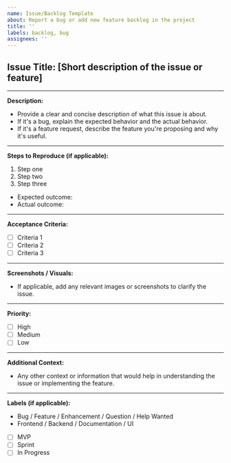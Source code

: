 ```yaml
---
name: Issue/Backlog Template
about: Report a bug or add new feature backlog in the project
title: ''
labels: backlog, bug 
assignees: ''
---
```



## Issue Title: [Short description of the issue or feature]

---

**Description:**

- Provide a clear and concise description of what this issue is about.
- If it's a bug, explain the expected behavior and the actual behavior.
- If it's a feature request, describe the feature you're proposing and why it's useful.

---

**Steps to Reproduce (if applicable):**

1. Step one
2. Step two
3. Step three

- Expected outcome:
- Actual outcome:

---

**Acceptance Criteria:**

- [ ] Criteria 1
- [ ] Criteria 2
- [ ] Criteria 3

---

**Screenshots / Visuals:**

- If applicable, add any relevant images or screenshots to clarify the issue.

---

**Priority:**

- [ ] High
- [ ] Medium
- [ ] Low

---

**Additional Context:**

- Any other context or information that would help in understanding the issue or implementing the feature.

---

**Labels (if applicable):**

- Bug / Feature / Enhancement / Question / Help Wanted
- Frontend / Backend / Documentation / UI
- [ ] MVP
- [ ] Sprint
- [ ] In Progress
